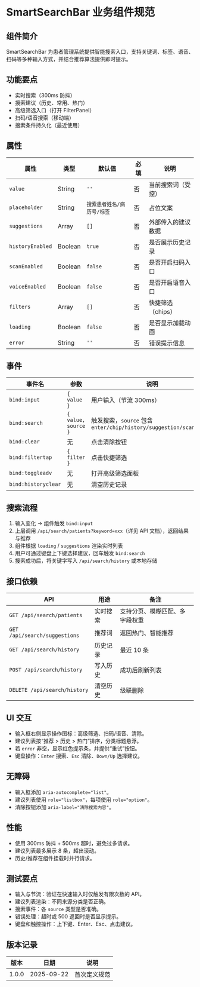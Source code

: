 ﻿# SmartSearchBar 业务组件规范

## 组件简介
SmartSearchBar 为患者管理系统提供智能搜索入口，支持关键词、标签、语音、扫码等多种输入方式，并结合推荐算法提供即时提示。

## 功能要点
- 实时搜索（300ms 防抖）
- 搜索建议（历史、常用、热门）
- 高级筛选入口（打开 FilterPanel）
- 扫码/语音搜索（移动端）
- 搜索条件持久化（最近使用）

## 属性
| 属性 | 类型 | 默认值 | 必填 | 说明 |
|------|------|--------|------|------|
| `value` | String | `''` | 否 | 当前搜索词（受控） |
| `placeholder` | String | `搜索患者姓名/病历号/标签` | 否 | 占位文案 |
| `suggestions` | Array | `[]` | 否 | 外部传入的建议数据 |
| `historyEnabled` | Boolean | `true` | 否 | 是否展示历史记录 |
| `scanEnabled` | Boolean | `false` | 否 | 是否开启扫码入口 |
| `voiceEnabled` | Boolean | `false` | 否 | 是否开启语音入口 |
| `filters` | Array | `[]` | 否 | 快捷筛选（chips） |
| `loading` | Boolean | `false` | 否 | 是否显示加载动画 |
| `error` | String | `''` | 否 | 错误提示信息 |

## 事件
| 事件名 | 参数 | 说明 |
|--------|------|------|
| `bind:input` | `{ value }` | 用户输入（节流 300ms） |
| `bind:search` | `{ value, source }` | 触发搜索，`source` 包含 `enter/chip/history/suggestion/scan/voice` |
| `bind:clear` | 无 | 点击清除按钮 |
| `bind:filtertap` | `{ filter }` | 点击快捷筛选 |
| `bind:toggleadv` | 无 | 打开高级筛选面板 |
| `bind:historyclear` | 无 | 清空历史记录 |

## 搜索流程
1. 输入变化 → 组件触发 `bind:input`
2. 上层调用 `/api/search/patients?keyword=xxx`（详见 API 文档），返回结果与推荐
3. 组件根据 `loading` / `suggestions` 渲染实时列表
4. 用户可通过键盘上下键选择建议，回车触发 `bind:search`
5. 搜索成功后，将关键字写入 `/api/search/history` 或本地存储

## 接口依赖
| API | 用途 | 备注 |
|-----|------|------|
| `GET /api/search/patients` | 实时搜索 | 支持分页、模糊匹配、多字段权重 |
| `GET /api/search/suggestions` | 推荐词 | 返回热门、智能推荐 |
| `GET /api/search/history` | 历史记录 | 最近 10 条 |
| `POST /api/search/history` | 写入历史 | 成功后刷新列表 |
| `DELETE /api/search/history` | 清空历史 | 级联删除 |

## UI 交互
- 输入框右侧显示操作图标：高级筛选、扫码/语音、清除。
- 建议列表按“推荐 > 历史 > 热门”排序，分类标题悬浮。
- 若 `error` 非空，显示红色提示条，并提供“重试”按钮。
- 键盘操作：`Enter` 搜索、`Esc` 清除、`Down/Up` 选择建议。

## 无障碍
- 输入框添加 `aria-autocomplete="list"`。
- 建议列表使用 `role="listbox"`，每项使用 `role="option"`。
- 清除按钮添加 `aria-label="清除搜索内容"`。

## 性能
- 使用 300ms 防抖 + 500ms 超时，避免过多请求。
- 建议列表最多展示 8 条，超出滚动。
- 历史/推荐在组件挂载时并行请求。

## 测试要点
- 输入与节流：验证在快速输入时仅触发有限次数的 API。
- 建议列表渲染：不同来源分类是否正确。
- 搜索事件：各 `source` 类型是否准确。
- 错误处理：超时或 500 返回时是否显示提示。
- 键盘和触控操作：上下键、Enter、Esc、点击建议。

## 版本记录
| 版本 | 日期 | 说明 |
|------|------|------|
| 1.0.0 | 2025-09-22 | 首次定义规范 |
